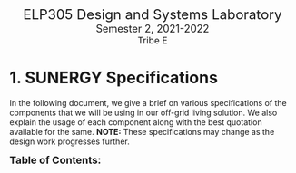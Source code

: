 <font size="5"> <center> ELP305 Design and Systems Laboratory </center> </font>
<font size="4"> <center> Semester 2, 2021-2022 </center></font>
<font size="3"> <center> Tribe E </center></font>

# 1. **SUNERGY Specifications**

In the following document, we give a brief on various specifications of the components that we will be using in our off-grid living solution. We also explain the usage of each component along with the best quotation available for the same.
**NOTE:** These specifications may change as the design work progresses further.

<font size="4">**Table of Contents:**</font>
